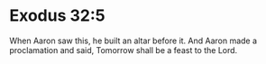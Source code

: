 # Exodus 32:5

When Aaron saw this, he built an altar before it. And Aaron made a proclamation and said, Tomorrow shall be a feast to the Lord.
